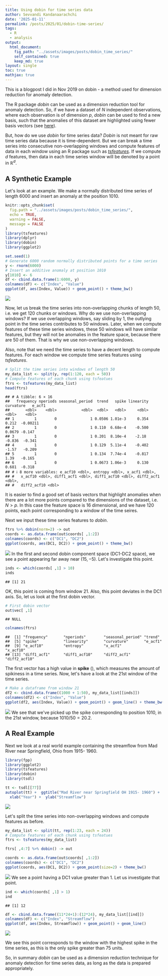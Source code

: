 ```yaml
---
title: Using dobin for time series data
author: Sevvandi Kandanaarachchi
date: '2025-01-11'
permalink: /posts/2025/01/dobin-time-series/
tags:
  - R
  - analysis
output: 
  html_document:
    fig_path: "../assets/images/posts/dobin_time_series/"
    self_contained: true
    keep_md: true
layout: single
toc: true
mathjax: true    
---
```

<script src="https://cdn.mathjax.org/mathjax/latest/MathJax.js?config=TeX-AMS-MML_HTMLorMML" type="text/javascript"></script>

This is a blogpost I did in Nov 2019 on dobin -  a method used for dimension reduction for anomaly detection. 

The R package *dobin* can be used as a dimension reduction tool for anomaly detection. So, if we have a dataset of $N$ independent observations,  where each observation is of dimension $p$, *dobin* can be used to find a new basis, such that the anomalies of this dataset are highlighted using fewer basis vectors (see [here](https://sevvandi.github.io/dobin/index.html)). 

But, how do we use *dobin* for time series data? *Dobin* is not meant for  raw time series data because it is time-dependent. But we can break a time series into consecutive non-overlapping windows and compute features of data in each window using an R package such as [*tsfeatures*](https://pkg.robjhyndman.com/tsfeatures/). If we compute $d$  features, then data in each time series window will be denoted by a point in $\mathbb{R}^d$. 

## A Synthetic Example
Let's look at an example. We make a normally distributed time series of length $6000$ and  insert an anomaly at the position $1010$.


```r
knitr::opts_chunk$set(
  fig.path = "../assets/images/posts/dobin_time_series/",
  echo = TRUE,
  warning = FALSE,
  message = FALSE
)
library(tsfeatures)
library(dplyr)
library(dobin)
library(ggplot2)
```


```r
set.seed(1)
# Generate 6000 random normally distributed points for a time series
y <- rnorm(6000)
# Insert an additive anomaly at position 1010
y[1010] <- 6
df <- cbind.data.frame(1:6000, y)
colnames(df) <- c("Index", "Value")
ggplot(df, aes(Index, Value)) + geom_point() + theme_bw()
```

![](/assets/images/posts/dobin_time_series/synthetic-1.png)<!-- -->

Now, let us break the time series into non-overlapping chunks of length $50$, i.e. we get $120$ chunks or windows. Why do we use non-overlapping windows? If we use overlapping windows, say sliding by $1$, the outlying point in the time series contributes to $50$ windows. Later, when we compute features of these time series windows, these $50$ windows will have similar features, but they will not be anomalies in the feature space, because there are $50$ of them. That is why we use non-overlapping windows. 


Also, note that we need the time series to have a decent length to compute features.  For each window we compute time series features using *tsfeatures*.


```r
# Split the time series into windows of length 50
my_data_list <- split(y, rep(1:120, each = 50))
# Compute features of each chunk using tsfeatues
ftrs <- tsfeatures(my_data_list)
head(ftrs)
```

```
## # A tibble: 6 × 16
##   frequency nperiods seasonal_period  trend   spike linearity curvature   e_acf1
##       <dbl>    <dbl>           <dbl>  <dbl>   <dbl>     <dbl>     <dbl>    <dbl>
## 1         1        0               1 0.0506 1.01e-3     0.354    0.212  -0.00211
## 2         1        0               1 0.110  6.68e-4    -0.500    0.0679 -0.147  
## 3         1        0               1 0.201  8.10e-4    -2.18    -0.836  -0.341  
## 4         1        0               1 0.129  5.11e-4    -0.402   -1.57   -0.209  
## 5         1        0               1 0.134  7.74e-4    -0.817    1.39   -0.165  
## 6         1        0               1 0.0673 1.06e-3     0.130    0.681  -0.318  
## # ℹ 8 more variables: e_acf10 <dbl>, entropy <dbl>, x_acf1 <dbl>,
## #   x_acf10 <dbl>, diff1_acf1 <dbl>, diff1_acf10 <dbl>, diff2_acf1 <dbl>,
## #   diff2_acf10 <dbl>
```
It is easier to find a good set of basis vectors that highlight anomalies when there are a lot more points compared to the dimensions of the dataset, i.e. $N > p$. In this case the feature space is $16$ dimensional, and we have $120$ points, each point corresponding to a window of the time seires. 

Next we input these time series features to *dobin*. 

```r
ftrs %>% dobin(norm=2) -> out
coords <- as.data.frame(out$coords[ ,1:2])
colnames(coords) <- c("DC1", "DC2")
ggplot(coords, aes(DC1, DC2)) + geom_point() + theme_bw()
```

![](/assets/images/posts/dobin_time_series/dobin-1.png)<!-- -->
In the first and second dobin component space (DC1-DC2 space), we see a point appearing far away near $(15, -5)$. Let's investigate this point.


```r
inds <- which(coords[ ,1] > 10)
inds
```

```
## [1] 21
```
OK, this point is coming from window 21.  Also, this point deviates in the DC1 axis. So, let us look at the first dobin vector. 

```r
# First dobin vector
out$vec[ ,1]
```

```
## NULL
```

```r
colnames(ftrs)
```

```
##  [1] "frequency"       "nperiods"        "seasonal_period" "trend"          
##  [5] "spike"           "linearity"       "curvature"       "e_acf1"         
##  [9] "e_acf10"         "entropy"         "x_acf1"          "x_acf10"        
## [13] "diff1_acf1"      "diff1_acf10"     "diff2_acf1"      "diff2_acf10"
```
The first vector has a high value in **spike** (), which measures the amount of spikiness in a time series. Now, let's have a look at the 21st window of the time series. 


```r
# Make a dataframe from window 21
df2 <- cbind.data.frame((1000 + 1:50), my_data_list[[inds]])
colnames(df2) <- c("Index", "Value")
ggplot(df2, aes(Index, Value)) + geom_point() + geom_line() + theme_bw()
```

![](../assets/images/posts/dobin_time_series/analysis3-1.png)<!-- -->
We see that we've picked up the spike corresponding to position $1010$, in the 21st window, because $1010/50 = 20.2$.


## A Real Example
Next we look at a real world example containing the streamflow from Mad River near Springfield, Ohio from 1915- 1960.


```r
library(fpp)
library(ggplot2)
library(tsfeatures)
library(dobin)
library(tsdl)

tt <- tsdl[[77]]
autoplot(tt) +  ggtitle("Mad River near Springfield OH 1915- 1960") +
  xlab("Year") +  ylab("Streamflow")
```

![](/assets/images/posts/dobin_time_series/realEx-1.png)<!-- -->

Let's split the time series into non-overlapping windows and compute features as before. 

```r
my_data_list <- split(tt, rep(1:23, each = 24))
# Compute features of each chunk using tsfeatues
ftrs <- tsfeatures(my_data_list)

ftrs[ ,4:7] %>% dobin() -> out

coords <- as.data.frame(out$coords[ ,1:2])
colnames(coords) <- c("DC1", "DC2")
ggplot(coords, aes(DC1, DC2)) + geom_point(size=2) + theme_bw()
```

![](/assets/images/posts/dobin_time_series/feat2-1.png)<!-- -->
We see a point having a DC1 value greater than 1. Let us investigate that point. 



```r
ind <- which(coords[ ,1] > 1)
ind
```

```
## [1] 12
```

```r
df <- cbind.data.frame((11*24+1):(12*24), my_data_list[[ind]])
colnames(df) <- c("Index", "Streamflow")
ggplot(df, aes(Index, Streamflow)) + geom_point() + geom_line()
```

![](/assets/images/posts/dobin_time_series/dobin2-1.png)<!-- -->

We see this point corresponds to the window with the highest spike in the time series, as this is the only spike greater than 75 units. 


So, in summary *dobin* can be used as a dimension reduction technique for anomaly detection for time series data,  as long as the data is prepared appropriately. 
